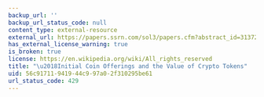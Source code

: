 ```yaml
---
backup_url: ''
backup_url_status_code: null
content_type: external-resource
external_url: https://papers.ssrn.com/sol3/papers.cfm?abstract_id=3137213
has_external_license_warning: true
is_broken: true
license: https://en.wikipedia.org/wiki/All_rights_reserved
title: "\u2018Initial Coin Offerings and the Value of Crypto Tokens"
uid: 56c91711-9419-44c9-97a0-2f310295be61
url_status_code: 429
---
```

